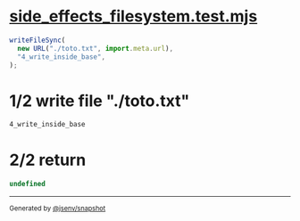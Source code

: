 # [side_effects_filesystem.test.mjs](../../side_effects_filesystem.test.mjs)

```js
writeFileSync(
  new URL("./toto.txt", import.meta.url),
  "4_write_inside_base",
);
```

# 1/2 write file "./toto.txt"

```txt
4_write_inside_base
```

# 2/2 return

```js
undefined
```

---

<sub>
  Generated by <a href="https://github.com/jsenv/core/tree/main/packages/independent/snapshot">@jsenv/snapshot</a>
</sub>
